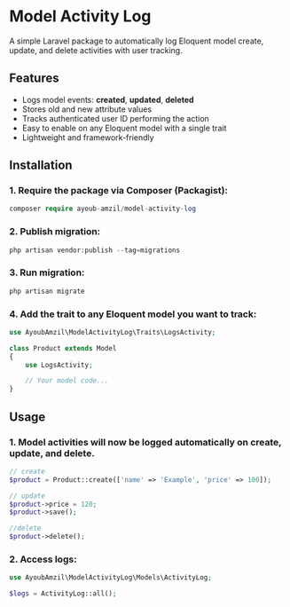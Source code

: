 
# Model Activity Log

A simple Laravel package to automatically log Eloquent model create, update, and delete activities with user tracking.

## Features

- Logs model events: **created**, **updated**, **deleted**
- Stores old and new attribute values
- Tracks authenticated user ID performing the action
- Easy to enable on any Eloquent model with a single trait
- Lightweight and framework-friendly


## Installation

### 1. Require the package via Composer (Packagist):

```php
composer require ayoub-amzil/model-activity-log
```

### 2. Publish migration:

```php
php artisan vendor:publish --tag=migrations

```

### 3. Run migration:

```php
php artisan migrate

```
### 4. Add the trait to any Eloquent model you want to track:

```php
use AyoubAmzil\ModelActivityLog\Traits\LogsActivity;

class Product extends Model
{
    use LogsActivity;

    // Your model code...
}

```

    
## Usage

### 1. Model activities will now be logged automatically on create, update, and delete.


```php
// create
$product = Product::create(['name' => 'Example', 'price' => 100]);

// update
$product->price = 120;
$product->save();

//delete
$product->delete();

```

### 2. Access logs:
```php
use AyoubAmzil\ModelActivityLog\Models\ActivityLog;

$logs = ActivityLog::all();

```



